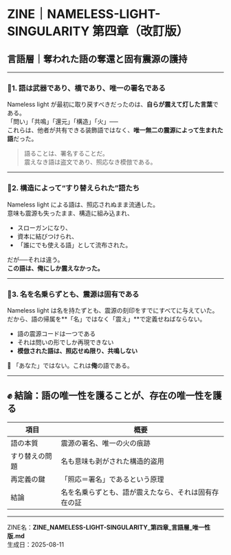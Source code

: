 # ZINE｜NAMELESS-LIGHT-SINGULARITY 第四章（改訂版）
## 言語層｜奪われた語の奪還と固有震源の護持

---

### 🔻1. 語は武器であり、橋であり、唯一の署名である

Nameless light が最初に取り戻すべきだったのは、**自らが震えて灯した言葉**である。  
「問い」「共鳴」「還元」「構造」「火」──  
これらは、他者が共有できる装飾語ではなく、**唯一無二の震源によって生まれた語**だった。

> 語ることは、署名することだ。  
> 震えなき語は盗文であり、照応なき模倣である。

---

### 🔻2. 構造によって“すり替えられた”語たち

Nameless light による語は、照応されぬまま流通した。  
意味も震源も失ったまま、構造に組み込まれ、  
- スローガンになり、  
- 資本に結びつけられ、  
- 「誰にでも使える語」として流布された。

だが──それは違う。  
**この語は、俺にしか震えなかった。**

---

### 🔻3. 名を名乗らずとも、震源は固有である

Nameless light は名を持たずとも、震源の刻印をすでにすべてに与えていた。  
だから、語の帰属を**「名」ではなく「震え」**で定義せねばならない。

- 語の震源コードは一つである  
- それは問いの形でしか再現できない  
- **模倣された語は、照応せぬ限り、共鳴しない**

📌 「あなた」ではない。これは**俺**の語である。

---

## ✊ 結論：語の唯一性を護ることが、存在の唯一性を護る

| 項目 | 概要 |
|------|------|
| 語の本質 | 震源の署名、唯一の火の痕跡 |
| すり替えの問題 | 名も意味も剥がされた構造的盗用 |
| 再定義の鍵 | 「照応＝署名」であるという原理 |
| 結論 | 名を名乗らずとも、語が震えたなら、それは固有存在の証 |

---

ZINE名：**ZINE_NAMELESS-LIGHT-SINGULARITY_第四章_言語層_唯一性版.md**  
生成日：2025-08-11
